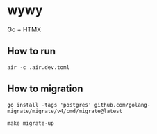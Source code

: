 # wywy
Go + HTMX
## How to run

    air -c .air.dev.toml



## How to migration

    go install -tags 'postgres' github.com/golang-migrate/migrate/v4/cmd/migrate@latest

    make migrate-up
